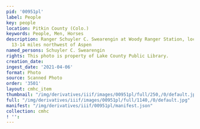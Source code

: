 ```yaml
---
pid: '00951pl'
label: People
key: people
location: Pitkin County (Colo.)
keywords: People, Men, Horses
description: Ranger Schuyler C. Swearengin at Woody Ranger Station, located about
  13-14 miles northwest of Aspen
named_persons: Schuyler C. Swearengin
rights: This photo is property of Lake County Public Library.
creation_date: 
ingest_date: '2021-04-06'
format: Photo
source: Scanned Photo
order: '3501'
layout: cmhc_item
thumbnail: "/img/derivatives/iiif/images/00951pl/full/250,/0/default.jpg"
full: "/img/derivatives/iiif/images/00951pl/full/1140,/0/default.jpg"
manifest: "/img/derivatives/iiif/00951pl/manifest.json"
collection: cmhc
! '': 
---
```

